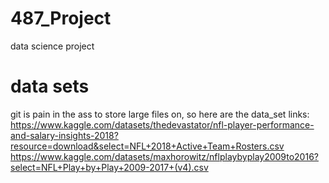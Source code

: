 # 487_Project
data science project


# data sets 
 git is pain in the ass to store large files on, so here are the data_set links:
 https://www.kaggle.com/datasets/thedevastator/nfl-player-performance-and-salary-insights-2018?resource=download&select=NFL+2018+Active+Team+Rosters.csv
 https://www.kaggle.com/datasets/maxhorowitz/nflplaybyplay2009to2016?select=NFL+Play+by+Play+2009-2017+(v4).csv

